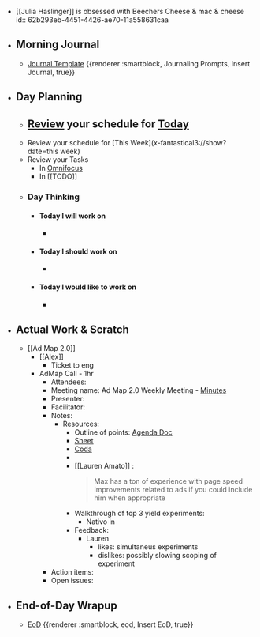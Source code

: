 - [[Julia Haslinger]] is obsessed with Beechers Cheese & mac & cheese
  id:: 62b293eb-4451-4426-ae70-11a558631caa
- ## Morning Journal
	- [Journal Template](((62a73923-0d4c-4e1c-a939-7fd90622dd86))) {{renderer :smartblock, Journaling Prompts, Insert Journal, true}}
- ## Day Planning
	- [Review](((62a89da8-158e-4a7a-a23d-f866fb3100a9))) your schedule for [Today](x-fantastical3://show?date=[[2022/06/22]])
		-
	- Review your schedule for [This Week](x-fantastical3://show?date=this week)
	- Review your Tasks
		- In [Omnifocus](omnifocus:///forecast)
		- In [[TODO]]
	- ### Day Thinking
		- #### Today I will work on
			-
		- #### Today I should work on
			-
		- #### Today I would like to work on
			-
- ## Actual Work & Scratch
	- [[Ad Map 2.0]]
		- [[Alex]]
			- Ticket to eng
		- AdMap Call - 1hr
			- Attendees:
			- Meeting name: Ad Map 2.0 Weekly Meeting - [Minutes](https://docs.google.com/document/d/16cY0x-6n8Vi1UgO-2M2H2diVFVppRjgogOUS3Z8recg/edit#heading=h.1z76oa3pum4a)
			- Presenter:
			- Facilitator:
			- Notes:
				- Resources:
					- Outline of points: [Agenda Doc](https://docs.google.com/document/d/1e8VgGePSDpGFNWmEnyatPcFjQqxE6QWfwCGmQsXrjtE/edit)
					- [Sheet](https://docs.google.com/spreadsheets/d/1UxbrYoezbidQHbC-2e0bX1W4-CXFLBydWGdY7fXdFOg/edit?usp=sharing)
					- [Coda](https://coda.io/d/Ad-Map-Experiments_dWiMP9n89ht/List-of-Ad-Map-Experiments_suyYs#_luTkg)
					-
					- [[Lauren Amato]] :
					  > Max has a ton of experience with page speed improvements related to ads if you could include him when appropriate
					- Walkthrough of top 3 yield experiments:
						- Nativo in
					- Feedback:
						- Lauren
							- likes: simultaneus experiments
							- dislikes: possibly slowing scoping of experiment
			- Action items:
			- Open issues:
- ## End-of-Day Wrapup
	- [EoD](((62a8f8a3-8e3a-4933-a94d-35cf93d8efe9))) {{renderer :smartblock, eod, Insert EoD, true}}